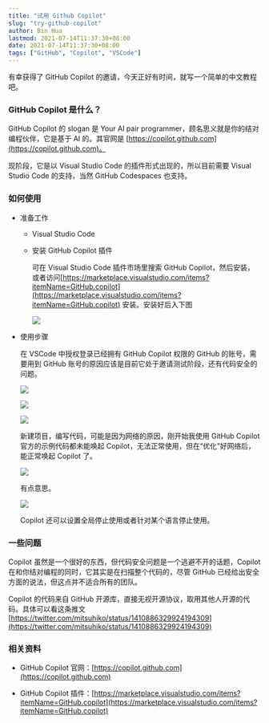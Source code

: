```yaml
---
title: "试用 Github Copilot"
slug: "try-github-copilot"
author: Bin Hua
lastmod: 2021-07-14T11:37:30+08:00
date: 2021-07-14T11:37:30+08:00
tags: ["GitHub", "Copilot", "VSCode"]
---
```


有幸获得了 GitHub Copilot 的邀请，今天正好有时间，就写一个简单的中文教程吧。

### GitHub Copilot 是什么？

GitHub Copilot 的 slogan 是 Your AI pair programmer，顾名思义就是你的结对编程伙伴，它是基于 AI 的。其官网是 [https://copilot.github.com](https://copilot.github.com)。

现阶段，它是以 Visual Studio Code 的插件形式出现的，所以目前需要 Visual Studio Code 的支持，当然 GitHub Codespaces 也支持。

### 如何使用

- 准备工作

  - Visual Studio Code
  
  - 安装 GitHub Copilot 插件
    
    可在 Visual Studio Code 插件市场里搜索 GitHub Copilot，然后安装，或者访问[https://marketplace.visualstudio.com/items?itemName=GitHub.copilot](https://marketplace.visualstudio.com/items?itemName=GitHub.copilot) 安装。安装好后入下图
    
    ![](/imgs/try-github-copilot-001.png)
    
- 使用步骤

  在 VSCode 中授权登录已经拥有 GitHub Copilot 权限的 GitHub 的账号，需要用到 GitHub 账号的原因应该是目前它处于邀请测试阶段，还有代码安全的问题。
  
  ![](/imgs/try-github-copilot-002.png)
   
  ![](/imgs/try-github-copilot-003.png)
  
  ![](/imgs/try-github-copilot-004.png)
  
  新建项目，编写代码，可能是因为网络的原因，刚开始我使用 GitHub Copilot 官方的示例代码都未能唤起 Copilot，无法正常使用，但在“优化”好网络后，能正常唤起 Copilot 了。
  
  ![](/imgs/try-github-copilot-006.png)
  
  有点意思。
  
  ![](/imgs/try-github-copilot-007.png)
  
  Copilot 还可以设置全局停止使用或者针对某个语言停止使用。
  
### 一些问题

Copilot 虽然是一个很好的东西，但代码安全问题是一个逃避不开的话题，Copilot 在和你结对编程的同时，它其实是在扫描整个代码的，尽管 GitHub 已经给出安全方面的说法，但这点并不适合所有的团队。

Copilot 的代码来自 GitHub 开源库，直接无视开源协议，取用其他人开源的代码。具体可以看这条推文 [https://twitter.com/mitsuhiko/status/1410886329924194309](https://twitter.com/mitsuhiko/status/1410886329924194309)

### 相关资料

- GitHub Copilot 官网：[https://copilot.github.com](https://copilot.github.com)

- GitHub Copilot 插件：[https://marketplace.visualstudio.com/items?itemName=GitHub.copilot](https://marketplace.visualstudio.com/items?itemName=GitHub.copilot)
  
